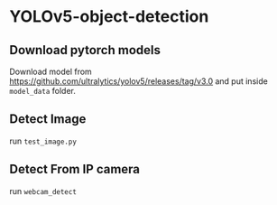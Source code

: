 # YOLOv5-object-detection
 
## Download pytorch models

Download model from https://github.com/ultralytics/yolov5/releases/tag/v3.0 and put inside `model_data` folder.

## Detect Image

run `test_image.py`

## Detect From IP camera

run `webcam_detect`
